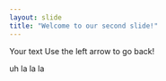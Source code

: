 ```yaml
---
layout: slide
title: "Welcome to our second slide!"
---
```

Your text
Use the left arrow to go back!

uh la la la
